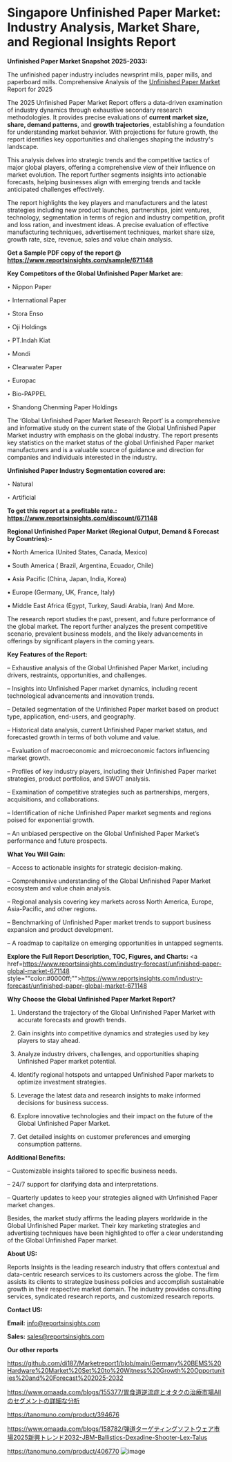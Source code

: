 # Singapore Unfinished Paper Market: Industry Analysis, Market Share, and Regional Insights Report

<strong>Unfinished Paper Market Snapshot 2025-2033:</strong>

The unfinished paper industry includes newsprint mills, paper mills, and paperboard mills. Comprehensive Analysis of the <a href=https://www.reportsinsights.com/sample/671148>Unfinished Paper Market</a> Report for 2025

The 2025 Unfinished Paper Market Report offers a data-driven examination of industry dynamics through exhaustive secondary research methodologies. It provides precise evaluations of <strong>current market size, share, demand patterns</strong>, and <strong>growth trajectories</strong>, establishing a foundation for understanding market behavior. With projections for future growth, the report identifies key opportunities and challenges shaping the industry's landscape.

This analysis delves into strategic trends and the competitive tactics of major global players, offering a comprehensive view of their influence on market evolution. The report further segments insights into actionable forecasts, helping businesses align with emerging trends and tackle anticipated challenges effectively.

The report highlights the key players and manufacturers and the latest strategies including new product launches, partnerships, joint ventures, technology, segmentation in terms of region and industry competition, profit and loss ration, and investment ideas. A precise evaluation of effective manufacturing techniques, advertisement techniques, market share size, growth rate, size, revenue, sales and value chain analysis.

<strong>Get a Sample PDF copy of the report @ <a href=https://www.reportsinsights.com/sample/671148 style=color:#0000ff;>https://www.reportsinsights.com/sample/671148</a></strong>

<strong>Key Competitors of the Global Unfinished Paper Market are:</strong>

‣ Nippon Paper

‣ International Paper

‣ Stora Enso

‣ Oji Holdings

‣ PT.Indah Kiat

‣ Mondi

‣ Clearwater Paper

‣ Europac

‣ Bio-PAPPEL

‣ Shandong Chenming Paper Holdings

The ‘Global Unfinished Paper Market Research Report’ is a comprehensive and informative study on the current state of the Global Unfinished Paper Market industry with emphasis on the global industry. The report presents key statistics on the market status of the global Unfinished Paper market manufacturers and is a valuable source of guidance and direction for companies and individuals interested in the industry.

<strong>Unfinished Paper Industry Segmentation covered are:</strong>

‣ Natural

‣ Artificial

<strong>To get this report at a profitable rate.: <a href=https://www.reportsinsights.com/discount/671148 style=color:#0000ff;>https://www.reportsinsights.com/discount/671148</a></strong>

<strong>Regional Unfinished Paper Market (Regional Output, Demand &amp; Forecast by Countries):-</strong>

• North America (United States, Canada, Mexico)

• South America ( Brazil, Argentina, Ecuador, Chile)

• Asia Pacific (China, Japan, India, Korea)

• Europe (Germany, UK, France, Italy)

• Middle East Africa (Egypt, Turkey, Saudi Arabia, Iran) And More.

The research report studies the past, present, and future performance of the global market. The report further analyzes the present competitive scenario, prevalent business models, and the likely advancements in offerings by significant players in the coming years.

<strong>Key Features of the Report:</strong>

– Exhaustive analysis of the Global Unfinished Paper Market, including drivers, restraints, opportunities, and challenges.

– Insights into Unfinished Paper market dynamics, including recent technological advancements and innovation trends.

– Detailed segmentation of the Unfinished Paper market based on product type, application, end-users, and geography.

– Historical data analysis, current Unfinished Paper market status, and forecasted growth in terms of both volume and value.

– Evaluation of macroeconomic and microeconomic factors influencing market growth.

– Profiles of key industry players, including their Unfinished Paper market strategies, product portfolios, and SWOT analysis.

– Examination of competitive strategies such as partnerships, mergers, acquisitions, and collaborations.

– Identification of niche Unfinished Paper market segments and regions poised for exponential growth.

– An unbiased perspective on the Global Unfinished Paper Market’s performance and future prospects.

<strong>What You Will Gain:</strong>

– Access to actionable insights for strategic decision-making.

– Comprehensive understanding of the Global Unfinished Paper Market ecosystem and value chain analysis.

– Regional analysis covering key markets across North America, Europe, Asia-Pacific, and other regions.

– Benchmarking of Unfinished Paper market trends to support business expansion and product development.

– A roadmap to capitalize on emerging opportunities in untapped segments.

<strong>Explore the Full Report Description, TOC, Figures, and Charts:</strong>
<a href=https://www.reportsinsights.com/industry-forecast/unfinished-paper-global-market-671148 style=""color:#0000ff;"">https://www.reportsinsights.com/industry-forecast/unfinished-paper-global-market-671148</a>

<strong>Why Choose the Global Unfinished Paper Market Report?</strong>

1. Understand the trajectory of the Global Unfinished Paper Market with accurate forecasts and growth trends.

2. Gain insights into competitive dynamics and strategies used by key players to stay ahead.

3. Analyze industry drivers, challenges, and opportunities shaping Unfinished Paper market potential.

4. Identify regional hotspots and untapped Unfinished Paper markets to optimize investment strategies.

5. Leverage the latest data and research insights to make informed decisions for business success.

6. Explore innovative technologies and their impact on the future of the Global Unfinished Paper Market.

7. Get detailed insights on customer preferences and emerging consumption patterns.

<strong>Additional Benefits:</strong>

– Customizable insights tailored to specific business needs.

– 24/7 support for clarifying data and interpretations.

– Quarterly updates to keep your strategies aligned with Unfinished Paper market changes.

Besides, the market study affirms the leading players worldwide in the Global Unfinished Paper market. Their key marketing strategies and advertising techniques have been highlighted to offer a clear understanding of the Global Unfinished Paper market.

<strong><strong>About US</strong>:</strong>

Reports Insights is the leading research industry that offers contextual and data-centric research services to its customers across the globe. The firm assists its clients to strategize business policies and accomplish sustainable growth in their respective market domain. The industry provides consulting services, syndicated research reports, and customized research reports.

<strong>Contact US:</strong>

<p class=><b>Email:</b> <a href=mailto:info@reportsinsights.com>info@reportsinsights.com</a></p>
<p class=><b>Sales:</b> <a href=mailto:sales@reportsinsights.com>sales@reportsinsights.com</a></p>

<strong>Our other reports</strong>

<a href=https://github.com/di187/Marketreport1/blob/main/Germany%20BEMS%20Hardware%20Market%20Set%20to%20Witness%20Growth%20Opportunities%20and%20Forecast%202025-2032>https://github.com/di187/Marketreport1/blob/main/Germany%20BEMS%20Hardware%20Market%20Set%20to%20Witness%20Growth%20Opportunities%20and%20Forecast%202025-2032</a>

<a href=https://www.omaada.com/blogs/155377/胃食道逆流症とオタクの治療市場Allのセグメントの詳細な分析>https://www.omaada.com/blogs/155377/胃食道逆流症とオタクの治療市場Allのセグメントの詳細な分析</a>

<a href=https://tanomuno.com/product/394676>https://tanomuno.com/product/394676</a>

<a href=https://www.omaada.com/blogs/158782/弾道ターゲティングソフトウェア市場2025新興トレンド2032-JBM-Ballistics-Dexadine-Shooter-Lex-Talus>https://www.omaada.com/blogs/158782/弾道ターゲティングソフトウェア市場2025新興トレンド2032-JBM-Ballistics-Dexadine-Shooter-Lex-Talus</a>

<a href=https://tanomuno.com/product/406770>https://tanomuno.com/product/406770</a>
![image](https://github.com/user-attachments/assets/8f6db210-30c5-499f-a889-5d240e4eb7c3)
